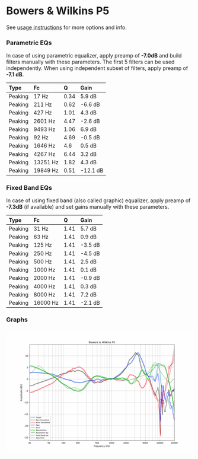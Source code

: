 # Bowers & Wilkins P5
See [usage instructions](https://github.com/jaakkopasanen/AutoEq#usage) for more options and info.

### Parametric EQs
In case of using parametric equalizer, apply preamp of **-7.0dB** and build filters manually
with these parameters. The first 5 filters can be used independently.
When using independent subset of filters, apply preamp of **-7.1 dB**.

| Type    | Fc       |    Q | Gain     |
|:--------|:---------|:-----|:---------|
| Peaking | 17 Hz    | 0.34 | 5.9 dB   |
| Peaking | 211 Hz   | 0.62 | -6.6 dB  |
| Peaking | 427 Hz   | 1.01 | 4.3 dB   |
| Peaking | 2601 Hz  | 4.47 | -2.6 dB  |
| Peaking | 9493 Hz  | 1.06 | 6.9 dB   |
| Peaking | 92 Hz    | 4.69 | -0.5 dB  |
| Peaking | 1646 Hz  | 4.6  | 0.5 dB   |
| Peaking | 4267 Hz  | 6.44 | 3.2 dB   |
| Peaking | 13251 Hz | 1.82 | 4.3 dB   |
| Peaking | 19849 Hz | 0.51 | -12.1 dB |

### Fixed Band EQs
In case of using fixed band (also called graphic) equalizer, apply preamp of **-7.3dB**
(if available) and set gains manually with these parameters.

| Type    | Fc       |    Q | Gain    |
|:--------|:---------|:-----|:--------|
| Peaking | 31 Hz    | 1.41 | 5.7 dB  |
| Peaking | 63 Hz    | 1.41 | 0.9 dB  |
| Peaking | 125 Hz   | 1.41 | -3.5 dB |
| Peaking | 250 Hz   | 1.41 | -4.5 dB |
| Peaking | 500 Hz   | 1.41 | 2.5 dB  |
| Peaking | 1000 Hz  | 1.41 | 0.1 dB  |
| Peaking | 2000 Hz  | 1.41 | -0.9 dB |
| Peaking | 4000 Hz  | 1.41 | 0.3 dB  |
| Peaking | 8000 Hz  | 1.41 | 7.2 dB  |
| Peaking | 16000 Hz | 1.41 | -2.1 dB |

### Graphs
![](./Bowers%20&%20Wilkins%20P5.png)